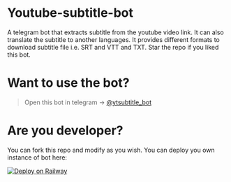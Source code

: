 # Youtube-subtitle-bot
A telegram bot that extracts subtitle from the youtube video link. It can also translate the subtitle to another languages. It provides different formats to download subtitle file i.e. SRT and VTT and TXT. Star the repo if you liked this bot.

# Want to use the bot?
> Open this bot in telegram -> [@ytsubtitle_bot](https://t.me/ytsubtitle_bot)

# Are you developer?
You can fork this repo and modify as you wish.
You can deploy you own instance of bot here:

[![Deploy on Railway](https://railway.app/button.svg)](https://railway.app/new/template/83hLQW?referralCode=KjHn8Z)
